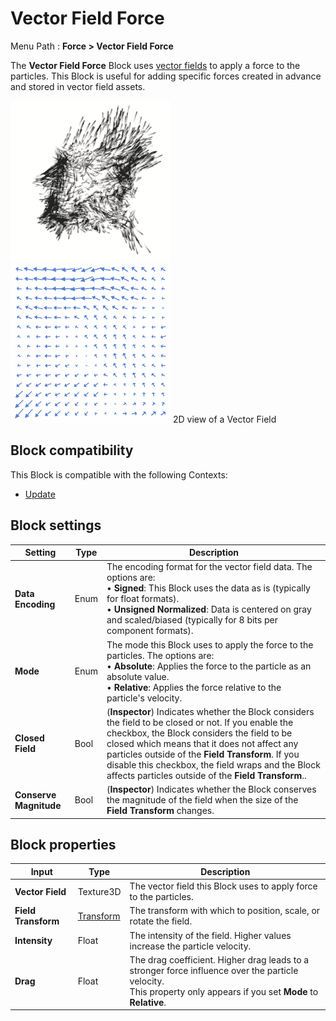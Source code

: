 # Vector Field Force

Menu Path : **Force > Vector Field Force**

The **Vector Field Force** Block uses [vector fields](VectorFields.md) to apply a force to the particles. This Block is useful for adding specific forces created in advance and stored in vector field assets.

![](Images/Block-VectorForceFieldExample.gif)
![](Images/Block-VectorForceFieldExample2D.gif)
2D view of a Vector Field

## Block compatibility

This Block is compatible with the following Contexts:

- [Update](Context-Update.md)

## Block settings

| **Setting**            | **Type** | **Description**                                              |
| ---------------------- | -------- | ------------------------------------------------------------ |
| **Data Encoding**      | Enum     | The encoding format for the vector field data. The options are:<br/>&#8226; **Signed**: This Block uses the data as is (typically for float formats).<br/>&#8226; **Unsigned Normalized**: Data is centered on gray and scaled/biased (typically for 8 bits per component formats). |
| **Mode**               | Enum     | The mode this Block uses to apply the force to the particles. The options are:<br/>&#8226; **Absolute**: Applies the force to the particle as an absolute value.<br/>&#8226; **Relative**: Applies the force relative to the particle's velocity. |
| **Closed Field**       | Bool     | (**Inspector**) Indicates whether the Block considers the field to be closed or not. If you enable the checkbox, the Block considers the field to be closed which means that it does not affect any particles outside of the **Field Transform**. If you disable this checkbox, the field wraps and the Block affects particles outside of the **Field Transform**.. |
| **Conserve Magnitude** | Bool     | (**Inspector**) Indicates whether the Block conserves the magnitude of the field when the size of the **Field Transform** changes. |

## Block properties

| **Input**           | **Type**                       | **Description**                                              |
| ------------------- | ------------------------------ | ------------------------------------------------------------ |
| **Vector Field**    | Texture3D                      | The vector field this Block uses to apply force to the particles. |
| **Field Transform** | [Transform](Type-Transform.md) | The transform with which to position, scale, or rotate the field. |
| **Intensity**       | Float                          | The intensity of the field. Higher values increase the particle velocity. |
| **Drag**            | Float                          | The drag coefficient. Higher drag leads to a stronger force influence over the particle velocity.<br/>This property only appears if you set **Mode** to **Relative**. |
